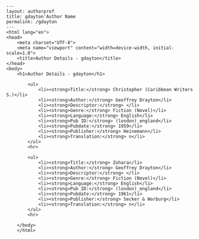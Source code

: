 
    ---
    layout: authorprof
    title: gdayton'Author Name 
    permalink: /gdayton
    ---
    <html lang="en">
    <head>
        <meta charset="UTF-8">
        <meta name="viewport" content="width=device-width, initial-scale=1.0">
        <title>Author Details - gdayton</title>
    </head>
    <body>
        <h1>Author Details - gdayton</h1>
        
            <ul>
                <li><strong>Title:</strong> Christopher (Caribbean Writers S.)</li>
                <li><strong>Author:</strong> Geoffrey Drayton</li>
                <li><strong>Descriptor:</strong> </li>
                <li><strong>Genre:</strong> Fiction (Novel)</li>
                <li><strong>Language:</strong> English</li>
                <li><strong>Pub ID:</strong> (london)_england</li>
                <li><strong>Pubdate:</strong> 1959</li>
                <li><strong>Publisher:</strong> Heinemann</li>
                <li><strong>Translation:</strong> n</li>
            </ul>
            <hr>
            
            <ul>
                <li><strong>Title:</strong> Zohara</li>
                <li><strong>Author:</strong> Geoffrey Drayton</li>
                <li><strong>Descriptor:</strong> </li>
                <li><strong>Genre:</strong> Fiction (Novel)</li>
                <li><strong>Language:</strong> English</li>
                <li><strong>Pub ID:</strong> (london)_england</li>
                <li><strong>Pubdate:</strong> 1961</li>
                <li><strong>Publisher:</strong> Secker & Warburg</li>
                <li><strong>Translation:</strong> n</li>
            </ul>
            <hr>
            
        </body>
        </html>
        